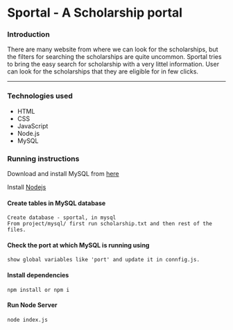 # Sportal - A Scholarship portal

### Introduction

There are many website from where we can look for the scholarships, but the filters for searching the scholarships are quite uncommon.
Sportal tries to bring the easy search for scholarship with a very littel information. User can look for the scholarships that they are eligible for in few clicks.

-----

### Technologies used 

- HTML
- CSS
- JavaScript
- Node.js
- MySQL


### Running instructions



Download and install MySQL from [here](https://www.digitalocean.com/community/tutorials/how-to-install-mysql-on-ubuntu-20-04)


Install [Nodejs](https://www.digitalocean.com/community/tutorials/how-to-install-node-js-on-ubuntu-20-04) 


#### Create tables in MySQL database
```
Create database - sportal, in mysql
From project/mysql/ first run scholarship.txt and then rest of the files.

```

#### Check the port at which MySQL is running using
```
show global variables like 'port' and update it in connfig.js.
````

#### Install dependencies
```
npm install or npm i 
```
#### Run Node Server
```
node index.js
```